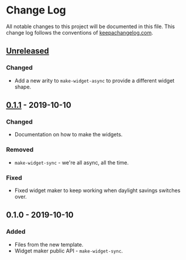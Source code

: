# Change Log
All notable changes to this project will be documented in this file. This change log follows the conventions of [keepachangelog.com](http://keepachangelog.com/).

## [Unreleased]
### Changed
- Add a new arity to `make-widget-async` to provide a different widget shape.

## [0.1.1] - 2019-10-10
### Changed
- Documentation on how to make the widgets.

### Removed
- `make-widget-sync` - we're all async, all the time.

### Fixed
- Fixed widget maker to keep working when daylight savings switches over.

## 0.1.0 - 2019-10-10
### Added
- Files from the new template.
- Widget maker public API - `make-widget-sync`.

[Unreleased]: https://github.com/your-name/delectus-api-server/compare/0.1.1...HEAD
[0.1.1]: https://github.com/your-name/delectus-api-server/compare/0.1.0...0.1.1
